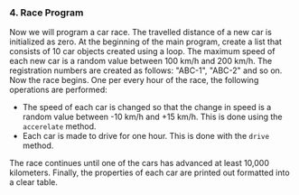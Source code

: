 ### 4. Race Program

Now we will program a car race. The travelled distance of a new car is initialized as zero. At the beginning of the main program, create a list 
that consists of 10 car objects created using a loop. The maximum speed of each new car is a random value between 100 km/h and 200 km/h. 
The registration numbers are created as follows: "ABC-1", "ABC-2" and so on. Now the race begins. One per every hour of the race, the following 
operations are performed:
   - The speed of each car is changed so that the change in speed is a random value between -10 km/h and +15 km/h. This is done using the `accerelate` method.
   - Each car is made to drive for one hour. This is done with the `drive` method.

The race continues until one of the cars has advanced at least 10,000 kilometers. Finally, the properties of each car are printed out formatted into a clear table.

